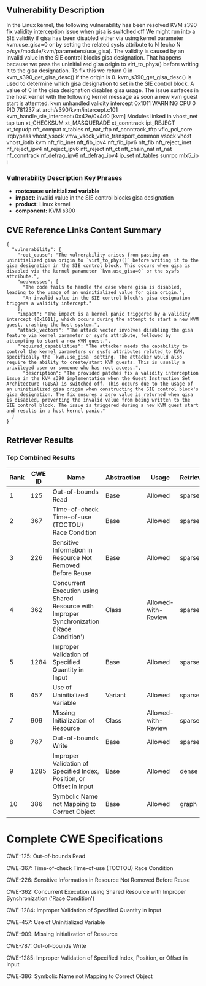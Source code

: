 ## Vulnerability Description
In the Linux kernel, the following vulnerability has been resolved KVM s390 fix validity interception issue when gisa is switched off We might run into a SIE validity if gisa has been disabled either via using kernel parameter kvm.use_gisa=0 or by setting the related sysfs attribute to N (echo N >/sys/module/kvm/parameters/use_gisa). The validity is caused by an invalid value in the SIE control blocks gisa designation. That happens because we pass the uninitialized gisa origin to virt_to_phys() before writing it to the gisa designation. To fix this we return 0 in kvm_s390_get_gisa_desc() if the origin is 0. kvm_s390_get_gisa_desc() is used to determine which gisa designation to set in the SIE control block. A value of 0 in the gisa designation disables gisa usage. The issue surfaces in the host kernel with the following kernel message as soon a new kvm guest start is attemted. kvm unhandled validity intercept 0x1011 WARNING CPU 0 PID 781237 at arch/s390/kvm/intercept.c101 kvm_handle_sie_intercept+0x42e/0x4d0 [kvm] Modules linked in vhost_net tap tun xt_CHECKSUM xt_MASQUERADE xt_conntrack ipt_REJECT xt_tcpudp nft_compat x_tables nf_nat_tftp nf_conntrack_tftp vfio_pci_core irqbypass vhost_vsock vmw_vsock_virtio_transport_common vsock vhost vhost_iotlb kvm nft_fib_inet nft_fib_ipv4 nft_fib_ipv6 nft_fib nft_reject_inet nf_reject_ipv4 nf_reject_ipv6 nft_reject nft_ct nft_chain_nat nf_nat nf_conntrack nf_defrag_ipv6 nf_defrag_ipv4 ip_set nf_tables sunrpc mlx5_ib i

### Vulnerability Description Key Phrases
- **rootcause:** **uninitialized variable**
- **impact:** invalid value in the SIE control blocks gisa designation
- **product:** Linux kernel
- **component:** KVM s390

## CVE Reference Links Content Summary
```
{
  "vulnerability": {
    "root_cause": "The vulnerability arises from passing an uninitialized gisa origin to `virt_to_phys()` before writing it to the gisa designation in the SIE control block. This occurs when gisa is disabled via the kernel parameter `kvm.use_gisa=0` or the sysfs attribute.",
    "weaknesses": [
      "The code fails to handle the case where gisa is disabled, leading to the usage of an uninitialized value for gisa origin.",
      "An invalid value in the SIE control block's gisa designation triggers a validity intercept."
    ],
    "impact": "The impact is a kernel panic triggered by a validity intercept (0x1011), which occurs during the attempt to start a new KVM guest, crashing the host system.",
    "attack_vectors": "The attack vector involves disabling the gisa feature via kernel parameter or sysfs attribute, followed by attempting to start a new KVM guest.",
    "required_capabilities": "The attacker needs the capability to control the kernel parameters or sysfs attributes related to KVM, specifically the `kvm.use_gisa` setting. The attacker would also require the ability to create/start KVM guests. This is usually a privileged user or someone who has root access.",
      "description": "The provided patches fix a validity interception issue in the KVM s390 implementation when the Guest Instruction Set Architecture (GISA) is switched off. This occurs due to the usage of an uninitialized gisa origin when constructing the SIE control block's gisa designation. The fix ensures a zero value is returned when gisa is disabled, preventing the invalid value from being written to the SIE control block. The issue is triggered during a new KVM guest start and results in a host kernel panic."
  }
}
```

## Retriever Results

### Top Combined Results

| Rank | CWE ID | Name | Abstraction | Usage  | Retrievers | Individual Scores |
|------|--------|------|-------------|-------|------------|-------------------|
| 1 | 125 | Out-of-bounds Read | Base | Allowed | sparse | 0.783 |
| 2 | 367 | Time-of-check Time-of-use (TOCTOU) Race Condition | Base | Allowed | sparse | 0.759 |
| 3 | 226 | Sensitive Information in Resource Not Removed Before Reuse | Base | Allowed | sparse | 0.746 |
| 4 | 362 | Concurrent Execution using Shared Resource with Improper Synchronization ('Race Condition') | Class | Allowed-with-Review | sparse | 0.727 |
| 5 | 1284 | Improper Validation of Specified Quantity in Input | Base | Allowed | sparse | 0.721 |
| 6 | 457 | Use of Uninitialized Variable | Variant | Allowed | sparse | 0.710 |
| 7 | 909 | Missing Initialization of Resource | Class | Allowed-with-Review | sparse | 0.708 |
| 8 | 787 | Out-of-bounds Write | Base | Allowed | sparse | 0.687 |
| 9 | 1285 | Improper Validation of Specified Index, Position, or Offset in Input | Base | Allowed | dense | 0.495 |
| 10 | 386 | Symbolic Name not Mapping to Correct Object | Base | Allowed | graph | 0.002 |



# Complete CWE Specifications

CWE-125: Out-of-bounds Read

CWE-367: Time-of-check Time-of-use (TOCTOU) Race Condition

CWE-226: Sensitive Information in Resource Not Removed Before Reuse

CWE-362: Concurrent Execution using Shared Resource with Improper Synchronization ('Race Condition')

CWE-1284: Improper Validation of Specified Quantity in Input

CWE-457: Use of Uninitialized Variable

CWE-909: Missing Initialization of Resource

CWE-787: Out-of-bounds Write

CWE-1285: Improper Validation of Specified Index, Position, or Offset in Input

CWE-386: Symbolic Name not Mapping to Correct Object